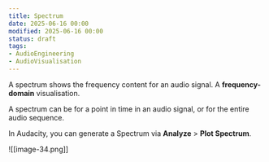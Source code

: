 ```yaml
---
title: Spectrum
date: 2025-06-16 00:00
modified: 2025-06-16 00:00
status: draft
tags:
- AudioEngineering
- AudioVisualisation
---
```


A spectrum shows the frequency content for an audio signal. A **frequency-domain** visualisation.

A spectrum can be for a point in time in an audio signal, or for the entire audio sequence.

In Audacity, you can generate a Spectrum via **Analyze** > **Plot Spectrum**.

![[image-34.png]]



